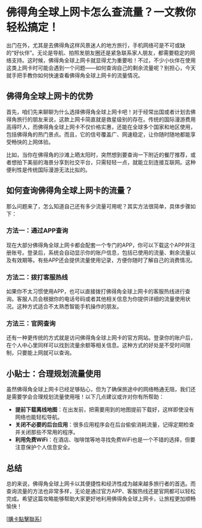 # 佛得角全球上网卡怎么查流量？一文教你轻松搞定！

出门在外，尤其是去佛得角这样风景迷人的地方旅行，手机网络可是不可或缺的“好伙伴”。无论是导航、拍照发朋友圈还是紧急联系家人朋友，都需要稳定的网络支持。这时候，佛得角全球上网卡就显得尤为重要啦！不过，不少小伙伴在使用这类上网卡时可能会遇到一个问题——如何查询自己的剩余流量呢？别担心，今天就手把手教你如何快速查看佛得角全球上网卡的流量情况。

## 佛得角全球上网卡的优势

首先，咱们先来聊聊为什么选择佛得角全球上网卡吧！对于经常出国或者计划去佛得角旅行的朋友来说，这款上网卡简直就是救星级别的存在。传统的国际漫游费用高得吓人，而佛得角全球上网卡不仅价格实惠，还能在全球多个国家和地区使用，包括佛得角的热门景点。而且，它的信号覆盖广、网速稳定，让你随时随地都能享受畅快的上网体验。

比如，当你在佛得角的沙滩上晒太阳时，突然想到要查询一下附近的餐厅推荐，或者想拍下美丽的海景分享到社交平台，只需轻轻一点，就能立刻连接互联网。这种便利性是传统国际漫游无法比拟的。

## 如何查询佛得角全球上网卡的流量？

那么问题来了，怎么知道自己还有多少流量可用呢？其实方法很简单，具体步骤如下：

### 方法一：通过APP查询
现在大部分佛得角全球上网卡都会配套一个专门的APP，你可以下载这个APP并注册账号。登录后，系统会自动显示你的账户信息，包括已使用的流量、剩余流量以及有效期等。有些APP还会提供流量使用记录，方便你随时了解自己的消费情况。

### 方法二：拨打客服热线
如果你不太习惯使用APP，也可以直接拨打佛得角全球上网卡的客服热线进行查询。客服人员会根据你的电话号码或者其他相关信息为你提供详细的流量使用状况。这种方式适合不太熟悉智能手机操作的朋友。

### 方法三：官网查询
还有一种更传统的方式就是访问佛得角全球上网卡的官方网站。登录你的账户后，在个人中心里同样可以找到流量余额等相关信息。这种方式的好处是不受时间限制，只要能上网就可以查询。

## 小贴士：合理规划流量使用

虽然佛得角全球上网卡已经足够贴心，但为了确保旅途中的网络畅通无阻，我们还是需要学会合理规划流量使用哦！以下几点建议或许对你有所帮助：

- **提前下载离线地图**：在出发前，把需要用到的地图提前下载好，这样即使没有网络也能轻松导航。
- **关闭不必要的后台应用**：很多应用程序会在后台偷偷消耗流量，记得定期检查并关闭那些不常用的程序。
- **利用免费WiFi**：在酒店、咖啡馆等地寻找免费WiFi也是一个不错的选择，但要注意保护个人信息安全。

## 总结

总的来说，佛得角全球上网卡以其便捷性和经济性成为越来越多旅行者的首选。而查询流量的方法也非常多样，无论是通过官方APP、客服热线还是官网都可以轻松完成。希望这篇攻略能够帮助大家更好地利用佛得角全球上网卡，让旅程更加顺畅愉快！

[[購卡點擊聯系](https://t.me/s/esim1088)]